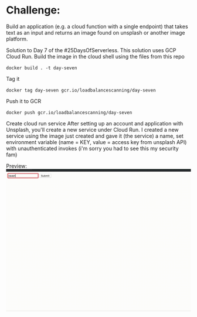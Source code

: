# Challenge:
Build an application (e.g. a cloud function with a single endpoint) that takes text as an input and returns an image found on unsplash or another image platform.

Solution to Day 7 of the #25DaysOfServerless. This solution uses GCP Cloud Run.
Build the image in the cloud shell using the files from this repo
```
docker build . -t day-seven
```
Tag it
```
docker tag day-seven gcr.io/loadbalancescanning/day-seven
```
Push it to GCR
```
docker push gcr.io/loadbalancescanning/day-seven
```
Create cloud run service
After setting up an account and application with Unsplash, you'll create a new service under Cloud Run. I created a new service using the image just created and gave it (the service) a name, set environment variable (name = KEY, value = access key from unsplash API) with unauthenticated invokes (i'm sorry you had to see this my security fam)

Preview:
![alt text](preview.gif)